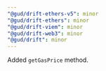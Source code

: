```yaml
---
"@gud/drift-ethers-v5": minor
"@gud/drift-ethers": minor
"@gud/drift-viem": minor
"@gud/drift-web3": minor
"@gud/drift": minor
---
```


Added `getGasPrice` method.
